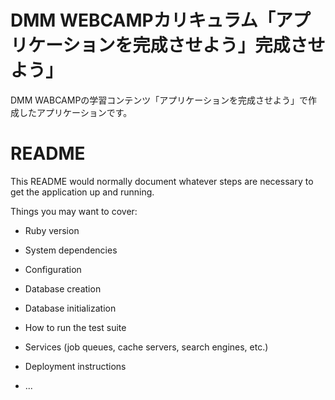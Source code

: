 # DMM WEBCAMPカリキュラム「アプリケーションを完成させよう」完成させよう」
DMM WABCAMPの学習コンテンツ「アプリケーションを完成させよう」で作成したアプリケーションです。




# README

This README would normally document whatever steps are necessary to get the
application up and running.

Things you may want to cover:

* Ruby version

* System dependencies

* Configuration

* Database creation

* Database initialization

* How to run the test suite

* Services (job queues, cache servers, search engines, etc.)

* Deployment instructions

* ...
